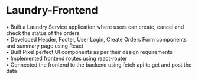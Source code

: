 # Laundry-Frontend


• Built a Laundry Service application where users can create, cancel and check the status of the orders<br>
• Developed Header, Footer, User Login, Create Orders Form components and summary page using React<br>
• Built Pixel perfect UI components as per their design requirements<br>
• Implemented frontend routes using react-router<br>
• Connected the frontend to the backend using fetch api to get and post the data<br>


